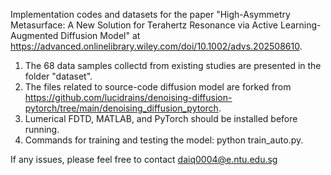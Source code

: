 Implementation codes and datasets for the paper "High-Asymmetry Metasurface: A New Solution for Terahertz Resonance via Active Learning-Augmented Diffusion Model" at https://advanced.onlinelibrary.wiley.com/doi/10.1002/advs.202508610.

1. The 68 data samples collectd from existing studies are presented in the folder "dataset".
2. The files related to source-code diffusion model are forked from https://github.com/lucidrains/denoising-diffusion-pytorch/tree/main/denoising_diffusion_pytorch. 
3. Lumerical FDTD, MATLAB, and PyTorch should be installed before running.
4. Commands for training and testing the model: python train_auto.py.

If any issues, please feel free to contact daiq0004@e.ntu.edu.sg
